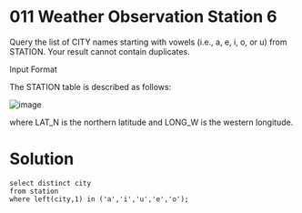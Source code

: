 # 011 Weather Observation Station 6

Query the list of CITY names starting with vowels (i.e., a, e, i, o, or u) from STATION. Your result cannot contain duplicates.

Input Format

The STATION table is described as follows:

![image](https://github.com/anaswick/my_portfolio/assets/24541471/439a52c7-1e41-4e02-b9f3-3664eb689290)

where LAT_N is the northern latitude and LONG_W is the western longitude.

# Solution

```
select distinct city
from station
where left(city,1) in ('a','i','u','e','o');
```

